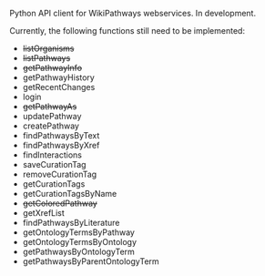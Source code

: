 Python API client for WikiPathways webservices. In development.

Currently, the following functions still need to be implemented:

* ~~listOrganisms~~
* ~~listPathways~~
* ~~getPathwayInfo~~
* getPathwayHistory
* getRecentChanges
* login
* ~~getPathwayAs~~
* updatePathway
* createPathway
* findPathwaysByText
* findPathwaysByXref
* findInteractions
* saveCurationTag
* removeCurationTag
* getCurationTags
* getCurationTagsByName
* ~~getColoredPathway~~
* getXrefList
* findPathwaysByLiterature
* getOntologyTermsByPathway
* getOntologyTermsByOntology
* getPathwaysByOntologyTerm
* getPathwaysByParentOntologyTerm
